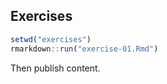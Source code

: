 ## Exercises


```r
setwd("exercises")
rmarkdown::run("exercise-01.Rmd")
```

Then publish content.
